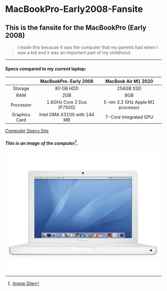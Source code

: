 # MacBookPro-Early2008-Fansite

## This is the fansite for the  MacBookPro (Early 2008)
> I made this because it was the computer that my parents had when I was a kid and it was an important part of my childhood. 
___


#### Specs compared to my _current_ laptop:

| |   MacBookPro-Early 2008    |    MacBook Air M1 2020     |
| :-------------: | :-------------: |:-------------:| 
| Storage |  80 GB HDD    |     256GB SSD     |    
| RAM |  2GB    |    8GB       |     
| Processor  | 1.6GHz Core 2 Duo (P7500)| 5-nm 3.2 GHz Apple M1 processor |
| Graphics Card | Intel GMA X3100 with 144 MB | 7-Core Integrated GPU |


[Computer Specs Site](https://www.sellyourmac.com/mac-product-guides/macbook-air/mb003ll-a-13-macbook-air-early-2008-1-6-ghz-core-2-duo.html#:~:text=The%2013%22%20MacBook%20Air%20(Early,and%202GB%20of%20Integrated%20RAM)%22/")



##### This is an image of the computer[^1].
![Computer](Macbook2008.jpg)

[^1]:[Image Site](https://madeapple.com/macbook-13-inch-early-2008/")
